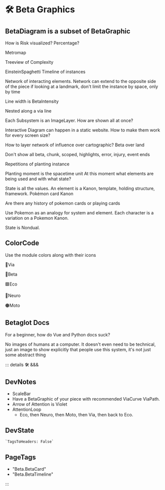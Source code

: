 
# 🛠 <beta>Beta Graphics</beta>

## BetaDiagram is a subset of BetaGraphic

How is Risk visualized?
Percentage?

Metromap

Treeview of Complexity

EinsteinSpaghetti Timeline of instances

Network of interacting elements. Network can extend to the opposite side of the piece if looking at a landmark, don't limit the instance by space, only by time

Line width is BetaIntensity

Nested along a via line

Each Subsystem is an ImageLayer. How are shown all at once?

Interactive Diagram can happen in a static website. How to make them work for every screen size?

How to layer network of influence over cartographic? Beta over land

Don't show all beta, chunk, scoped, highlights, error, injury, event ends

Repetitions of planting instance

Planting moment is the spacetime unit
At this moment what elements are being used and with what state?

State is all the values. An element is a Kanon, template, holding structure, framework. Pokémon card Kanon

Are there any history of pokemon cards or playing cards

Use Pokemon as an analogy for system and element. Each character is a variation on a Pokemon Kanon.

State is Nondual.

## ColorCode

Use the module colors along with their icons

🔻<via>Via</via>

🔷<beta>Beta</beta>

🟩<eco>Eco</eco>

💜<neuro>Neuro</neuro>

🟠<moto>Moto</moto>

## Betaglot Docs

For a beginner, how do Vue and Python docs suck?

No images of humans at a computer. It doesn't even need to be technical, just an image to show explicitly that people use this system, it's not just some abstract thing

::: details 🛠 <dev>&&&</dev>

## DevNotes

- ScaleBar
- Have a BetaGraphic of your piece with recommended ViaCurve ViaPath.
- Arrow of Attention is Violet
- AttentionLoop
    - Eco, then Neuro, then Moto, then Via, then back to Eco.

## DevState

```py
`TagsToHeaders: False`
```

<h2>PageTags</h2>

- "Beta.BetaCard"
- "Beta.BetaTimeline"

:::

